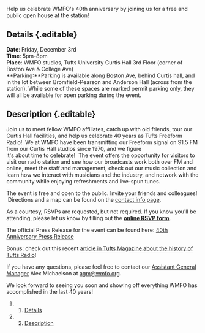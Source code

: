 Help us celebrate WMFO's 40th anniversary by joining us for a free and
public open house at the station!

Details {.editable}
-------

**Date**: Friday, December 3rd\
 **Time**: 5pm-8pm\
 **Place**: WMFO studios, Tufts University Curtis Hall 3rd Floor (corner
of Boston Ave & College Ave)\
 **Parking:**Parking is available along Boston Ave, behind Curtis hall,
and in the lot between Bromfield-Pearson and Anderson Hall (across from
the station). While some of these spaces are marked permit parking only,
they will all be available for open parking during the event.

Description {.editable}
-----------

Join us to meet fellow WMFO affiliates, catch up with old friends, tour
our Curtis Hall facilities, and help us celebrate 40 years as Tufts
Freeform Radio!  We at WMFO have been transmitting our Freeform signal
on 91.5 FM from our Curtis Hall studios since 1970, and we figure
it's about time to celebrate!  The event offers the opportunity for
visitors to visit our radio station and see how our broadcasts work both
over FM and online, meet the staff and management, check out our music
collection and learn how we interact with musicians and the industry,
and network with the community while enjoying refreshments and live-spun
tunes.

The event is free and open to the public. Invite your friends and
colleagues!  Directions and a map can be found on the [contact info
page](https://wiki.wmfo.org/General_Info/Contact_Information "Contact Information").

As a courtesy, RSVPs are requested, but not required. If you know you'll
be attending, please let us know by filling out the **[online RSVP
form](https://spreadsheets.google.com/viewform?hl=en&formkey=dHhWUHI3dkYtMGZkbXcyaGtOMjhmZHc6MQ#gid=0 "https://spreadsheets.google.com/viewform?hl=en&formkey=dHhWUHI3dkYtMGZkbXcyaGtOMjhmZHc6MQ#gid=0")**.

The official Press Release for the event can be found here: [40th
Anniversary Press
Release](https://docs.google.com/viewer?a=v&pid=explorer&chrome=true&srcid=0B3xweaidKkRhZTczNGY5MzEtNGM1OS00NjFmLWFkZmMtNWIxZDhjODkxMzY2&hl=en "https://docs.google.com/viewer?a=v&pid=explorer&chrome=true&srcid=0B3xweaidKkRhZTczNGY5MzEtNGM1OS00NjFmLWFkZmMtNWIxZDhjODkxMzY2&hl=en")

Bonus: check out this recent [article in Tufts Magazine about the
history of Tufts
Radio](http://www.tufts.edu/alumni/magazine/fall2010/planet-tufts/good-morning.html "http://www.tufts.edu/alumni/magazine/fall2010/planet-tufts/good-morning.html")!

If you have any questions, please feel free to contact our [Assistant
General
Manager](https://wiki.wmfo.org/Executive_Board/GM's_Office/Asst._GM's_Office "Asst. GM's Office") Alex
Michaelson at [agm@wmfo.org](mailto:agm@wmfo.org "mailto:agm@wmfo.org").

We look forward to seeing you soon and showing off everything WMFO has
accomplished in the last 40 years!

1.  1. [Details](#Details)
2.  2. [Description](#Description)

